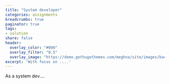 ```yaml
---
title: "System developer"
categories: assignments
breadcrumbs: true
paginator: true
tags:
- solution
share: false
header:
  overlay_color: "#000"
  overlay_filter: "0.5"
  overlay_image: "https://demo.gethugothemes.com/meghna/site/images/backgrounds/hero-area.jpg"
excerpt: 'With focus on ....'
---
```

As a system dev.... <Br/>
 
